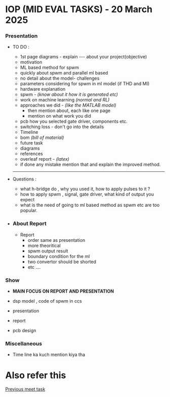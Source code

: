 # IOP (MID EVAL TASKS) - 20 March 2025

###  Presentation

- TO DO :
    - 1st page diagrams - explain --- about your project(objective)
    - motivation
    - ML based method for spwm
    - quickly about spwm and parallel ml based 
    - no detail about the model- challenges
    - parameters considering for spwm in ml model (if THD and MI)
    - hardware explanation
    - spwm - *(know about it how it is generated etc)*
    - work on machine learning *(normal and RL)*
    - approaches we did - *(like the MATLAB model)*
        - then mention about, each like one page
        - mention on what work you did
    - pcb how you selected gate driver, components etc.
    - switching loss - don't go into the details
    - Timeline
    - bom *(bill of material)*
    - future task
    - diagrams
    - references 
    - overleaf report - *(latex)*
    - if done any mistake mention that and explain the improved method.
    
    ---
- Questions : 
    - what h-bridge do , why you used it, how to apply pulses to it ?
    - how to apply spwm , signal, gate driver, what kind of output you expect
    - what is the need of going to ml based method as spwm etc are too popular.


- ### About Report
    - Report
        - order same as presentation
        - more theoritical
        - spwm output result 
        - boundary condition for the ml
        - two convertor should be shorted
        - etc ....

### Show

- **MAIN FOCUS ON REPORT AND PRESENTATION**

- dsp model , code of spwm in ccs
- presentation
- report 
- pcb design

### Miscellaneous
- Time line ka kuch mention kiya tha


# Also refer this 
[Previous meet task](https://github.com/Kraken57/iop-task/blob/main/tasks/task06.md)
